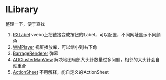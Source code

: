 # ILibrary
整理一下，便于查找

1. [RXLabel](https://github.com/Roxasora/RxLabel) vvebo上把链接变成按钮的Label，可以配置，不同网址显示不同颜色
2. [WMPlayer](https://github.com/zhengwenming/WMPlayer) 视屏播放库，可以缩小到右下角
3. [BarrageRenderer](https://github.com/unash/BarrageRenderer) 弹幕
4. [ADClusterMapView](https://github.com/applidium/ADClusterMapView) 解决地图局部大头针数量过多问题，相邻的大头针会自动重合
5. [ActionSheet](https://github.com/yulingtianxia/TBActionSheet) 不用解释，能自定义的ActionSheet
